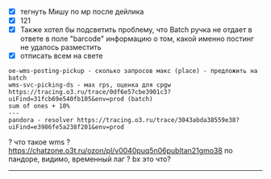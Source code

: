 
- [x] тегнуть Мишу по мр после дейлика
- [x] 121
- [x] Также хотел бы подсветить проблему, что Batch ручка не отдает в ответе в поле "barcode" информацию о том, какой именно постинг не удалось разместить
- [x] отписать всем на свете
```
oe-wms-posting-pickup - сколько запросов макс (place) - предложить на batch
wms-svc-picking-ds - мах rps, оценка для cpgw https://tracing.o3.ru/trace/0df6e57cbe3901c3?uiFind=31fcb69e540fb105&env=prod (batch)
sum of ones + 10%
---
pandora - resolver https://tracing.o3.ru/trace/3043abda38559e38?uiFind=e3986fe5a238f201&env=prod
```

? что такое wms
? https://chatzone.o3t.ru/ozon/pl/v0040puq5n06publtan21gmo38 по пандоре, видимо, временный лаг
? bx это что?



--- 
